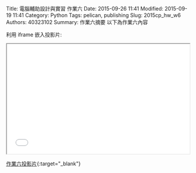 Title: 電腦輔助設計與實習 作業六
Date: 2015-09-26 11:41
Modified: 2015-09-19 11:41
Category: Python
Tags: pelican, publishing
Slug: 2015cp_hw_w6
Authors: 40323102
Summary: 作業六摘要
以下為作業六內容

利用 iframe 嵌入投影片:

<iframe src="simplest6.html" width="500" height="300"></iframe>

[作業六投影片](simplest6.html){:target="_blank"}
